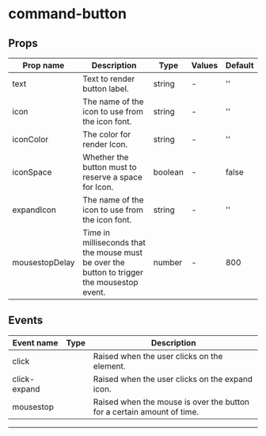 # command-button

## Props

| Prop name      | Description                                                                                 | Type    | Values | Default |
| -------------- | ------------------------------------------------------------------------------------------- | ------- | ------ | ------- |
| text           | Text to render button label.                                                                | string  | -      | ''      |
| icon           | The name of the icon to use from the icon font.                                             | string  | -      | ''      |
| iconColor      | The color for render Icon.                                                                  | string  | -      | ''      |
| iconSpace      | Whether the button must to reserve a space for Icon.                                        | boolean | -      | false   |
| expandIcon     | The name of the icon to use from the icon font.                                             | string  | -      | ''      |
| mousestopDelay | Time in milliseconds that the mouse must be over the button to trigger the mousestop event. | number  | -      | 800     |

## Events

| Event name   | Type | Description                                                            |
| ------------ | ---- | ---------------------------------------------------------------------- |
| click        |      | Raised when the user clicks on the element.                            |
| click-expand |      | Raised when the user clicks on the expand icon.                        |
| mousestop    |      | Raised when the mouse is over the button for a certain amount of time. |

---
